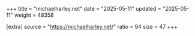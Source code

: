 +++
title = "michaelharley.net"
date = "2025-05-11"
updated = "2025-05-11"
weight = 48358

[extra]
source = "https://michaelharley.net/"
ratio = 94
size = 47
+++
